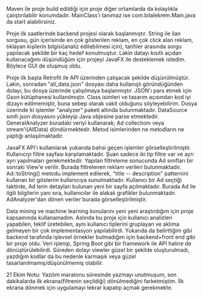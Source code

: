 Maven ile proje build edildiği için proje diğer ortamlarda da kolaylıkla çalıştırılabilir konumdadır. MainClass'ı tanımaz ise com.bilalekrem.Main.java da start alabilirsiniz.

Proje ilk saatlerinde backend projesi olarak başlanmıştır. String ile ilan sorgusu, gün içerisinde en çok gösterilen reklam, en çok click alan reklam, tıklayan kişilerin bilgisi(analiz edilebilmesi için), tarihler arasında sorgu yapılacak şekilde bir kaç hedef konulmuştur. Lakin datayı kısıtlı açıdan kullanacağımı düşündüğüm için projeyi JavaFX ile desteklemek istedim. Böylece GUI de oluşmuş oldu. 

Proje ilk başta Retrofit ile API üzerinden çalışacak şekilde düşünülmüştür. Lakin, sonradan "all_data.json" dosyası daha kullanışlı göründüğünden dolayı, bu dosya üzerinde çalışılmaya başlanmıştır. JSON'ı pars etmek için Gson kütüphanesi kullanılmıştır. Class isimleri ve tasarım açısından kod iyi dizayn edilmemiştir, buna sebep olarak vakit olduğunu söyleyebilirim. Dosya üzerinde ki işlemler "analyzer" paketi altında bulunmaktadır. DataSource sınıfı json dosyasını yükleyip Java objesine parse etmektedir. GeneralAnalyzer buradaki veriyi kullanarak; Ad collectionı veya stream'i(AllData) döndürmektedir. Metod isimlerinden ne metodların ne yaptığı anlaşılmaktadır.

JavaFX API'ı kullanılarak yukarıda bahsi geçen işlemler görselleştirilmiştir. Kullanıcıyı filtre sayfası karşılamaktadır. Şuan sadece iki tip filtre var ve ayrı ayrı yapılmaları gerekmektedir. Yapılan filtreleme sonucunda Ad sınıfları bir sonraki View'e verilir. Burada filtrelenen reklam verileri bulunmaktadır. Ad::toString() metodu implement edilerek, "title -- description" patternini kullanan bir gösterim kullanıcıya sunulmaktadır. Kullanıcı bir Ad seçtiği taktirde, Ad lerin detayları bulunan yeni bir sayfa açılmaktadır. Burada Ad ile ilgili bilgilerin yanı sıra, kullanıcılar ile alakalı grafikler bulunmaktadır. AdAnalyzer'dan dönen veriler burada görselleştirilmiştir. 

Data mining ve machine learning konularını yeni yeni araştırdığım için proje kapsamında kullanamadım. Aslında bu proje için kullanıcı analizleri yapabilen, teklif üretebilen, aynı kullanıcı tiplerini gruplayan ve aklıma gelmeyen bir çok implementasyon yapılabilirdi.
Yukarıda da belirttiğim gibi backend tarafında işlevsel örnekler bulmadığım için backend+front end gibi bir proje oldu. Veri işlenip, Spring Boot gibi bir framework ile API haline de dönüştürülebilirdi.
Süreden dolayı viewler güzel bir şekilde oluşturulmadı, yazdığım kodlar da bu nedenle karmaşık veya güzel tasarlanılmamış/düşünülmemiş olabilir.

21 Ekim Notu: Yazılım maratonu süresinde yazmayı unutmuşum, son dakikalarda ilk ekrana(filtrenin seçildiği) dönülmediğini farketmiştim. İlk ekrana dönmek için uygulamayı tekrar kapatıp açmak gerekmekte.
